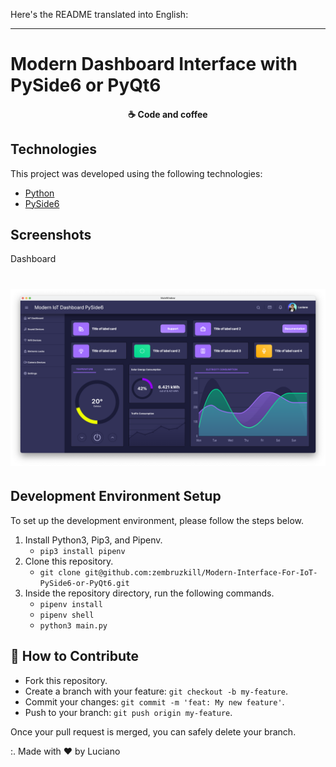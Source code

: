 Here's the README translated into English:

---

# Modern Dashboard Interface with PySide6 or PyQt6

<h4 align="center">
  ☕ Code and coffee
</h4>

## Technologies

This project was developed using the following technologies:

- [Python](https://python.org/)
- [PySide6](https://www.qt.io/qt-for-python)

## Screenshots

Dashboard
<h1 align="center">
    <img alt="" title="#dashboard" src=".github/screen_1.png"/>
</h1>

## Development Environment Setup

To set up the development environment, please follow the steps below.

1. Install Python3, Pip3, and Pipenv.
    * `pip3 install pipenv`
2. Clone this repository.
    * `git clone git@github.com:zembruzkill/Modern-Interface-For-IoT-PySide6-or-PyQt6.git`
3. Inside the repository directory, run the following commands.
    * `pipenv install`
    * `pipenv shell`
    * `python3 main.py`

## 🤔 How to Contribute

- Fork this repository.
- Create a branch with your feature: `git checkout -b my-feature`.
- Commit your changes: `git commit -m 'feat: My new feature'`.
- Push to your branch: `git push origin my-feature`.

Once your pull request is merged, you can safely delete your branch.

:. Made with ♥ by Luciano
